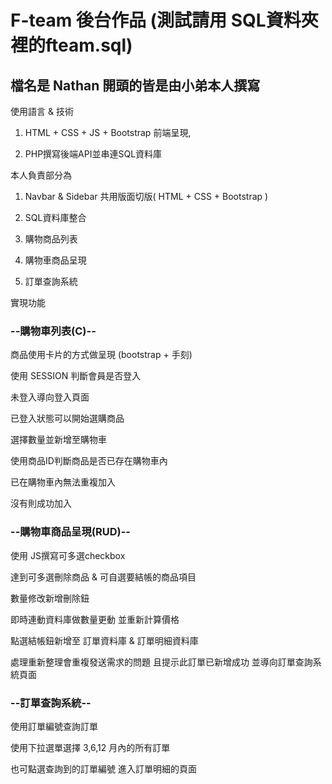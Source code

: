 # F-team 後台作品 (測試請用 SQL資料夾裡的fteam.sql)
## 檔名是 Nathan 開頭的皆是由小弟本人撰寫

使用語言 & 技術

1. HTML + CSS + JS + Bootstrap 前端呈現, 

2. PHP撰寫後端API並串連SQL資料庫

本人負責部分為 

1. Navbar & Sidebar 共用版面切版( HTML + CSS + Bootstrap )

2. SQL資料庫整合

3. 購物商品列表 

4. 購物車商品呈現

5. 訂單查詢系統

實現功能

### --購物車列表(C)--

商品使用卡片的方式做呈現 (bootstrap + 手刻)

使用 SESSION 判斷會員是否登入

未登入導向登入頁面

已登入狀態可以開始選購商品

選擇數量並新增至購物車

使用商品ID判斷商品是否已存在購物車內

已在購物車內無法重複加入

沒有則成功加入

### --購物車商品呈現(RUD)--

使用 JS撰寫可多選checkbox

達到可多選刪除商品 & 可自選要結帳的商品項目

數量修改新增刪除鈕

即時連動資料庫做數量更動 並重新計算價格

點選結帳鈕新增至 訂單資料庫 & 訂單明細資料庫

處理重新整理會重複發送需求的問題 且提示此訂單已新增成功 並導向訂單查詢系統頁面

### --訂單查詢系統--

使用訂單編號查詢訂單

使用下拉選單選擇 3,6,12 月內的所有訂單

也可點選查詢到的訂單編號 進入訂單明細的頁面

